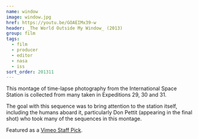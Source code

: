```yaml
---
name: window
image: window.jpg
href: https://youtu.be/GOAEIMx39-w
header: _The World Outside My Window_ (2013)
group: film
tags:
  - film
  - producer
  - editor
  - nasa
  - iss
sort_order: 201311
---
```

This montage of time-lapse photography from the International Space Station is collected from many taken in Expeditions 29, 30 and 31.

The goal with this sequence was to bring attention to the station itself, including the humans aboard it, particularly Don Pettit (appearing in the final shot) who took many of the sequences in this montage.

Featured as a [Vimeo Staff Pick](https://vimeo.com/channels/staffpicks/80588358).

